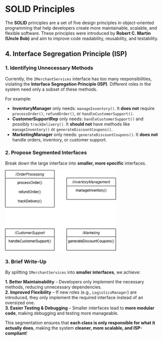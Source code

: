 ﻿# SOLID Principles

The **SOLID** principles are a set of five design principles in object-oriented programming that help developers create more maintainable, scalable, and flexible software. These principles were introduced by **Robert C. Martin (Uncle Bob)** and aim to improve code readability, reusability, and testability.


## 4. Interface Segregation Principle (ISP)

### **1. Identifying Unnecessary Methods**

Currently, the `IMerchantServices` interface has too many responsibilities, violating the **Interface Segregation Principle (ISP)**. Different roles in the system need only a subset of these methods.

For example:

-   **InventoryManager** only needs: `manageInventory()`. It **does not** require `processOrder()`, `refundOrder()`, or `handleCustomerSupport()`.
-   **CustomerSupportRep** only needs: `handleCustomerSupport()` and possibly `trackDelivery()`. It **should not** have methods like `manageInventory()` or `generateDiscountCoupons()`.
-   **MarketingManager** only needs: `generateDiscountCoupons()`. It **does not** handle orders, inventory, or customer support.

### **2. Propose Segmented Interfaces**

Break down the large interface into **smaller, more specific** interfaces.

![My Image](Images/ISP.jpg)   

### **3. Brief Write-Up**

By splitting `IMerchantServices` into **smaller interfaces**, we achieve: 
 
**1. Better Maintainability** – Developers only implement the necessary methods, reducing unnecessary dependencies.  
**2. Improved Flexibility** – If new roles (e.g., `LogisticsManager`) are introduced, they only implement the required interface instead of an oversized one.  
**3. Easier Testing & Debugging** – Smaller interfaces lead to **more modular code**, making debugging and testing more manageable.

This segmentation ensures that **each class is only responsible for what it actually does**, making the system **cleaner, more scalable, and ISP-compliant**!
